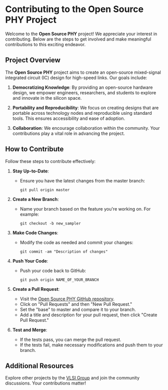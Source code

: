 # Contributing to the Open Source PHY Project

Welcome to the **Open Source PHY** project! We appreciate your interest in contributing. Below are the steps to get involved and make meaningful contributions to this exciting endeavor.

## Project Overview

The **Open Source PHY** project aims to create an open-source mixed-signal integrated circuit (IC) design for high-speed links. Our goals include:

1. **Democratizing Knowledge**: By providing an open-source hardware design, we empower engineers, researchers, and students to explore and innovate in the silicon space.

2. **Portability and Reproducibility**: We focus on creating designs that are portable across technology nodes and reproducible using standard tools. This ensures accessibility and ease of adoption.

3. **Collaboration**: We encourage collaboration within the community. Your contributions play a vital role in advancing the project.

## How to Contribute

Follow these steps to contribute effectively:

1. **Stay Up-to-Date**:
   - Ensure you have the latest changes from the master branch:
     ```
     git pull origin master
     ```

2. **Create a New Branch**:
   - Name your branch based on the feature you're working on. For example:
     ```
     git checkout -b new_sampler
     ```

3. **Make Code Changes**:
   - Modify the code as needed and commit your changes:
     ```
     git commit -am "Description of changes"
     ```

4. **Push Your Code**:
   - Push your code back to GitHub:
     ```
     git push origin NAME_OF_YOUR_BRANCH
     ```

5. **Create a Pull Request**:
   - Visit the [Open Source PHY GitHub repository](https://vlsi.stanford.edu/research/open-source-phy).
   - Click on "Pull Requests" and then "New Pull Request."
   - Set the "base" to master and compare it to your branch.
   - Add a title and description for your pull request, then click "Create Pull Request."

6. **Test and Merge**:
   - If the tests pass, you can merge the pull request.
   - If the tests fail, make necessary modifications and push them to your branch.

## Additional Resources

Explore other projects by the [VLSI Group](http://vlsiweb.stanford.edu/) and join the community discussions. Your contributions matter!
